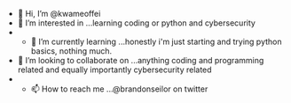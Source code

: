 - 👋 Hi, I’m @kwameoffei
- 👀 I’m interested in ...learning coding or python and cybersecurity
- - 🌱 I’m currently learning ...honestly i'm just starting and trying python basics, nothing much.
- 💞️ I’m looking to collaborate on ...anything coding and programming related and equally importantly cybersecurity related
- - 📫 How to reach me ...@brandonseilor on twitter 

<!---
kwameoffei/kwameoffei is a ✨ special ✨ repository because its `README.md` (this file) appears on your GitHub profile.
You can click the Preview link to take a look at your changes.
--->
